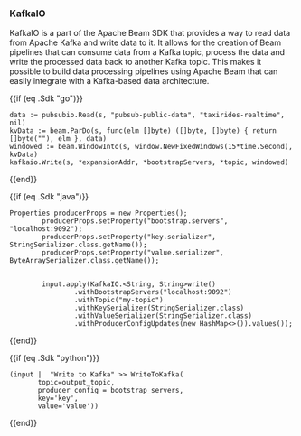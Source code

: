 <!--
Licensed under the Apache License, Version 2.0 (the "License");
you may not use this file except in compliance with the License.
You may obtain a copy of the License at

http://www.apache.org/licenses/LICENSE-2.0

Unless required by applicable law or agreed to in writing, software
distributed under the License is distributed on an "AS IS" BASIS,
WITHOUT WARRANTIES OR CONDITIONS OF ANY KIND, either express or implied.
See the License for the specific language governing permissions and
limitations under the License.
-->
### KafkaIO

KafkaIO is a part of the Apache Beam SDK that provides a way to read data from Apache Kafka and write data to it. It allows for the creation of Beam pipelines that can consume data from a Kafka topic, process the data and write the processed data back to another Kafka topic. This makes it possible to build data processing pipelines using Apache Beam that can easily integrate with a Kafka-based data architecture.

{{if (eq .Sdk "go")}}
```
data := pubsubio.Read(s, "pubsub-public-data", "taxirides-realtime", nil)
kvData := beam.ParDo(s, func(elm []byte) ([]byte, []byte) { return []byte(""), elm }, data)
windowed := beam.WindowInto(s, window.NewFixedWindows(15*time.Second), kvData)
kafkaio.Write(s, *expansionAddr, *bootstrapServers, *topic, windowed)
```
{{end}}

{{if (eq .Sdk "java")}}
```
Properties producerProps = new Properties();
        producerProps.setProperty("bootstrap.servers", "localhost:9092");
        producerProps.setProperty("key.serializer", StringSerializer.class.getName());
        producerProps.setProperty("value.serializer", ByteArraySerializer.class.getName());


        input.apply(KafkaIO.<String, String>write()
                .withBootstrapServers("localhost:9092")
                .withTopic("my-topic")
                .withKeySerializer(StringSerializer.class)
                .withValueSerializer(StringSerializer.class)
                .withProducerConfigUpdates(new HashMap<>()).values());
```
{{end}}


{{if (eq .Sdk "python")}}
```
(input |  "Write to Kafka" >> WriteToKafka(
       topic=output_topic,
       producer_config = bootstrap_servers,
       key='key',
       value='value'))
```
{{end}}